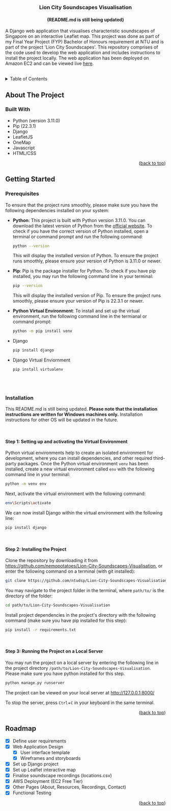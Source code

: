 <a name="readme-top"></a>

<!-- PROJECT LOGO -->
<br />
<div align="center">

<h3 align="center">Lion City Soundscapes Visualisation</h3>
<h4 align="center">(README.md is still being updated)</h4>

  <p align="left">
    A Django web application that visualises characteristic soundscapes of Singapore on an interactive Leaflet map. This project was done as part of my Final Year Project (FYP) Bachelor of Honours requirement at NTU and is part of the project 'Lion City Soundscapes'. This repository comprises of the code used to develop the web application and includes instructions to install the project locally. The web application has been deployed on Amazon EC2 and can be viewed live <a href="">here</a>. 
    <br />
    <br />
  </p>
</div>

<!-- TABLE OF CONTENTS -->
<details>
  <summary>Table of Contents</summary>
  <ol>
    <li>
      <a href="#about-the-project">About The Project</a>
      <ul>
        <li><a href="#built-with">Built With</a></li>
      </ul>
    </li>
    <li>
      <a href="#getting-started">Getting Started</a>
      <ul>
        <li><a href="#prerequisites">Prerequisites</a></li>
        <li><a href="#installation">Installation</a></li>
      </ul>
    </li>
    <li><a href="#roadmap">Roadmap</a></li>
  </ol>
</details>

<!-- ABOUT THE PROJECT -->

## About The Project

### Built With

- Python (version 3.11.0)
- Pip (22.3.1)
- Django
- LeafletJS
- OneMap
- Javascript
- HTML/CSS

<p align="right">(<a href="#readme-top">back to top</a>)</p>

<!-- GETTING STARTED -->

## Getting Started

### Prerequisites

To ensure that the project runs smoothly, please make sure you have the following dependencies installed on your system:

- **Python**: This project is built with Python version 3.11.0. You can download the latest version of Python from the <a href="python.org">official website</a>. To check if you have the correct version of Python installed, open a terminal or command prompt and run the following command:

  ```sh
  python --version
  ```

  This will display the installed version of Python. To ensure the project runs smoothly, please ensure your version of Python is 3.11.0 or newer.

- **Pip**: Pip is the package installer for Python. To check if you have pip installed, you may run the following command line in your terminal:

  ```sh
  pip --version
  ```

  This will display the installed version of Pip. To ensure the project runs smoothly, please ensure your version of Pip is 22.3.1 or newer.

- **Python Virtual Environment**: To install and set up the virtual environment, run the following command line in the termianal or command prompt:

  ```sh
  python -m pip install venv
  ```

- Django

  ```sh
  pip install django
  ```

- Django Virtual Enviornment
  ```sh
  pip install virtualenv
  ```
  <br>
  <br>

### Installation

This README.md is still being updated. **Please note that the installation instructions are written for Windows machines only.** Installation instructions for other OS will be updated in the future.

<br>

#### Step 1: Setting up and activating the Virtual Environment

Python virtual environments help to create an isolated environment for development, where you can install dependencies, and other required third-party packages. Once the Python virtual environment `venv` has been installed, create a new virtual environment called `env` with the following command line in your terminal:

```sh
python -m venv env
```

Next, activate the virtual environment with the following command:

```sh
env\Scripts\activate
```

We can now install Django within the virtual environment with the following line:

```sh
pip install django
```

<br>

#### Step 2: Installing the Project

Clone the repository by downloading it from https://github.com/nemopotatoes/Lion-City-Soundscapes-Visualisation, or enter the following command on a terminal (with git installed):

```sh
git clone https://github.com/ntudsp/Lion-City-Soundscapes-Visualisation.git
```

You may navigate to the project folder in the terminal, where `path/to/` is the directory of the folder:

```sh
cd path/to/Lion-City-Soundscapes-Visualisation
```

Install project dependencies in the project's directory with the following command (make sure you have pip installed for this step):

```sh
pip install -r requirements.txt
```

<br>

#### Step 3: Running the Project on a Local Server

You may run the project on a local server by entering the following line in the project directory `/path/to/Lion-City-Soundscapes-Visualisation`. Please make sure you have python installed for this step.

```sh
python manage.py runserver
```

The project can be viewed on your local server at http://127.0.0.1:8000/

To stop the server, press `Ctrl`+`C` in your keyboard in the same terminal.

<p align="right">(<a href="#readme-top">back to top</a>)</p>

<!-- ROADMAP -->

## Roadmap

- [x] Define user requirements
- [x] Web Application Design
  - [x] User interface template
  - [x] Wireframes and storyboards
- [x] Set up Django project
- [x] Set up Leaflet interactive map
- [x] Finalise soundscape recordings (locations.csv)
- [x] AWS Deployment (EC2 Free Tier)
- [x] Other Pages (About, Resources, Recordings, Contact)
- [x] Functional Testing

<p align="right">(<a href="#readme-top">back to top</a>)</p>
